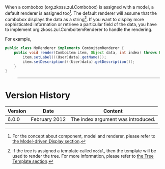 When a combobox (<javadoc>org.zkoss.zul.Combobox</javadoc>) is assigned
with a model, a default renderer is assigned too[^1]. The default
renderer will assume that the combobox displays the data as a
string[^2]. If you want to display more sophisticated information or
retrieve a particular field of the data, you have to implement
<javadoc type="interface">org.zkoss.zul.ComboitemRenderer</javadoc> to
handle the rendering.

For example,

```java
public class MyRenderer implements ComboitemRenderer {
    public void render(Comboitem item, Object data, int index) throws Exception {
        item.setLabel(((User)data).getName());
        item.setDescription(((User)data).getDescription());
    }
}
```

> ------------------------------------------------------------------------
>
> <references/>

# Version History

| Version | Date          | Content                            |
|---------|---------------|------------------------------------|
| 6.0.0   | February 2012 | The index argument was introduced. |

[^1]: For the concept about component, model and renderer, please refer
    to [the Model-driven Display section]({{site.baseurl}}/zk_dev_ref/mvc/model/list_model#Model-driven_Display).

[^2]: If the tree is assigned a template called `model`, then the
    template will be used to render the tree. For more information,
    please refer to [the Tree Template section]({{site.baseurl}}/zk_dev_ref/mvc/view/template/tree_template).
